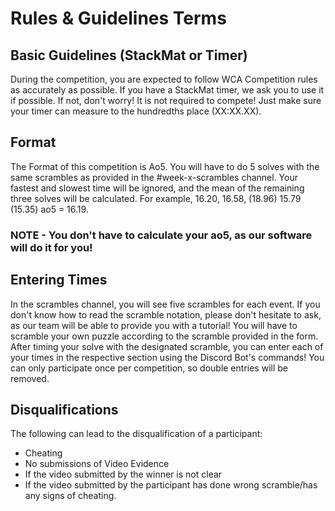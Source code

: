 # Rules & Guidelines Terms
## Basic Guidelines (StackMat or Timer)
During the competition, you are expected to follow WCA Competition rules as accurately as possible. If you have a StackMat timer, we ask you to use it if possible. If not, don't worry! It is not required to compete! Just make sure your timer can measure to the hundredths place (XX:XX.XX).

## Format
The Format of this competition is Ao5. You will have to do 5 solves with the same scrambles as provided in the #week-x-scrambles channel. Your fastest and slowest time will be ignored, and the mean of the remaining three solves will be calculated. For example, 16.20, 16.58, (18.96) 15.79 (15.35) ao5 = 16.19.
### NOTE - You don't have to calculate your ao5, as our software will do it for you!

## Entering Times
In the scrambles channel, you will see five scrambles for each event. If you don't know how to read the scramble notation, please don't hesitate to ask, as our team will be able to provide you with a tutorial! You will have to scramble your own puzzle according to the scramble provided in the form. After timing your solve with the designated scramble, you can enter each of your times in the respective section using the Discord Bot's commands!
You can only participate once per competition, so double entries will be removed.

## Disqualifications
The following can lead to the disqualification of a participant:
- Cheating
- No submissions of Video Evidence
- If the video submitted by the winner is not clear
- If the video submitted by the participant has done wrong scramble/has any signs of cheating.
